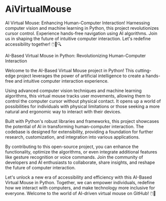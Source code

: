 # AiVirtualMouse
AI Virtual Mouse: Enhancing Human-Computer Interaction! Harnessing computer vision and machine learning in Python, this project revolutionizes cursor control. Experience hands-free navigation using AI algorithms. Join us in shaping the future of intuitive computer interaction. Let's redefine accessibility together! 🖱️🚀🔍

AI-Based Virtual Mouse in Python: Revolutionizing Human-Computer Interaction

Welcome to the AI-Based Virtual Mouse project in Python! This cutting-edge project leverages the power of artificial intelligence to create a hands-free and intuitive computer interaction experience.

Using advanced computer vision techniques and machine learning algorithms, this virtual mouse tracks user movements, allowing them to control the computer cursor without physical contact. It opens up a world of possibilities for individuals with physical limitations or those seeking a more natural and ergonomic way to interact with their devices.

Built with Python's robust libraries and frameworks, this project showcases the potential of AI in transforming human-computer interaction. The codebase is designed for extensibility, providing a foundation for further research, customization, and integration into various applications.

By contributing to this open-source project, you can enhance the functionality, optimize the algorithms, or even integrate additional features like gesture recognition or voice commands. Join the community of developers and AI enthusiasts to collaborate, share insights, and reshape the future of computer interaction.

Let's unlock a new era of accessibility and efficiency with this AI-Based Virtual Mouse in Python. Together, we can empower individuals, redefine how we interact with computers, and make technology more inclusive for everyone. Welcome to the world of AI-driven virtual mouse on GitHub! 🖱️🐁
